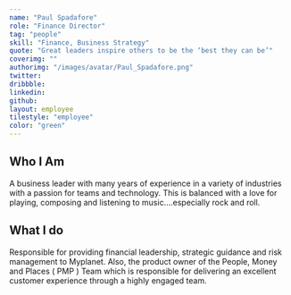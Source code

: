 ```yaml
---
name: "Paul Spadafore"
role: "Finance Director"
tag: "people"
skill: "Finance, Business Strategy"
quote: "Great leaders inspire others to be the ‘best they can be’"
coverimg: ""
authorimg: "/images/avatar/Paul_Spadafore.png"
twitter: 
dribbble:
linkedin:
github:
layout: employee
tilestyle: "employee"
color: "green"
---
```


## Who I Am

A business leader with many years of experience in a variety of industries with a passion for teams and technology. This is balanced with a love for playing, composing and listening to music….especially rock and roll.

## What I do

Responsible for providing financial leadership, strategic guidance and risk management to Myplanet. Also, the product owner of the People, Money and Places ( PMP ) Team which is responsible for delivering an excellent customer experience through a highly engaged team.